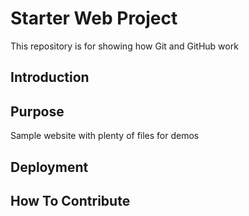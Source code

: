 # Starter Web Project

This repository is for showing how Git and GitHub work

## Introduction



## Purpose

Sample website with plenty of files for demos

## Deployment

## How To Contribute


